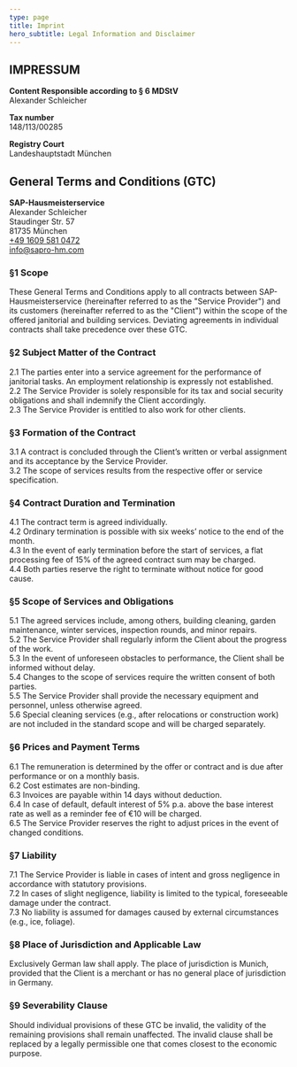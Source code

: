 ```yaml
---
type: page
title: Imprint
hero_subtitle: Legal Information and Disclaimer
---
```

## IMPRESSUM

**Content Responsible according to § 6 MDStV**\
Alexander Schleicher

**Tax number**\
148/113/00285

**Registry Court**\
Landeshauptstadt München

## General Terms and Conditions (GTC)

**SAP-Hausmeisterservice**\
Alexander Schleicher\
Staudinger Str. 57\
81735 München\
[+49 1609 581 0472](tel:+4916095810472)\
[info@sapro-hm.com](mailto:info@sapro-hm.com)

### §1 Scope

These General Terms and Conditions apply to all contracts between SAP-Hausmeisterservice (hereinafter referred to as the "Service Provider") and its customers (hereinafter referred to as the "Client") within the scope of the offered janitorial and building services. Deviating agreements in individual contracts shall take precedence over these GTC.

### §2 Subject Matter of the Contract

2.1 The parties enter into a service agreement for the performance of janitorial tasks. An employment relationship is expressly not established.\
2.2 The Service Provider is solely responsible for its tax and social security obligations and shall indemnify the Client accordingly.\
2.3 The Service Provider is entitled to also work for other clients.

### §3 Formation of the Contract

3.1 A contract is concluded through the Client’s written or verbal assignment and its acceptance by the Service Provider.\
3.2 The scope of services results from the respective offer or service specification.

### §4 Contract Duration and Termination

4.1 The contract term is agreed individually.\
4.2 Ordinary termination is possible with six weeks’ notice to the end of the month.\
4.3 In the event of early termination before the start of services, a flat processing fee of 15% of the agreed contract sum may be charged.\
4.4 Both parties reserve the right to terminate without notice for good cause.

### §5 Scope of Services and Obligations

5.1 The agreed services include, among others, building cleaning, garden maintenance, winter services, inspection rounds, and minor repairs.\
5.2 The Service Provider shall regularly inform the Client about the progress of the work.\
5.3 In the event of unforeseen obstacles to performance, the Client shall be informed without delay.\
5.4 Changes to the scope of services require the written consent of both parties.\
5.5 The Service Provider shall provide the necessary equipment and personnel, unless otherwise agreed.\
5.6 Special cleaning services (e.g., after relocations or construction work) are not included in the standard scope and will be charged separately.

### §6 Prices and Payment Terms

6.1 The remuneration is determined by the offer or contract and is due after performance or on a monthly basis.\
6.2 Cost estimates are non-binding.\
6.3 Invoices are payable within 14 days without deduction.\
6.4 In case of default, default interest of 5% p.a. above the base interest rate as well as a reminder fee of €10 will be charged.\
6.5 The Service Provider reserves the right to adjust prices in the event of changed conditions.

### §7 Liability

7.1 The Service Provider is liable in cases of intent and gross negligence in accordance with statutory provisions.\
7.2 In cases of slight negligence, liability is limited to the typical, foreseeable damage under the contract.\
7.3 No liability is assumed for damages caused by external circumstances (e.g., ice, foliage).

### §8 Place of Jurisdiction and Applicable Law

Exclusively German law shall apply. The place of jurisdiction is Munich, provided that the Client is a merchant or has no general place of jurisdiction in Germany.

### §9 Severability Clause

Should individual provisions of these GTC be invalid, the validity of the remaining provisions shall remain unaffected. The invalid clause shall be replaced by a legally permissible one that comes closest to the economic purpose.
